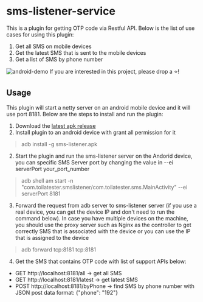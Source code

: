 

# sms-listener-service
This is a plugin for getting OTP code via Restful API. Below is the list of use cases for using this plugin:
1. Get all SMS on mobile devices
2. Get the latest SMS that is sent to the mobile devices
3. Get a list of SMS by phone number

![android-demo](../docs/demo/android-demo.gif)
If you are interested in this project, please drop a ⭐!

## Usage

This plugin will start a netty server on an android mobile device and it will use port 8181. Below are the steps to install and run the plugin:
1. Download the [latest apk release](https://github.com/toilatester/sms-listener-service/releases)
1. Install plugin to an android device with grant all permission for it

> adb install -g sms-listener.apk

2. Start the plugin and run the sms-listener server on the Andorid device, you can specific SMS Server port by changing the value in --ei serverPort your_port_number

> adb shell am start -n
> "com.toilatester.smslistener/com.toilatester.sms.MainActivity" --ei serverPort 8181

3. Forward the request from adb server to sms-listener server (if you use a real device, you can get the device IP and don't need to run the command below). In case you have multiple devices on the machine, you should use the proxy server such as Nginx as the controller to get correctly SMS that is associated with the device or you can use the IP that is assigned to the device

> adb forward tcp:8181 tcp:8181

4. Get the SMS that contains OTP code with list of support APIs below:
- GET http://localhost:8181/all -> get all SMS
- GET http://localhost:8181/latest -> get latest SMS
- POST http://localhost:8181/byPhone -> find SMS by phone number with JSON post data format: {"phone": "192"}

